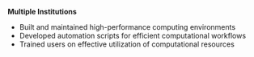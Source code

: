 **Multiple Institutions**
- Built and maintained high-performance computing environments
- Developed automation scripts for efficient computational workflows
- Trained users on effective utilization of computational resources
